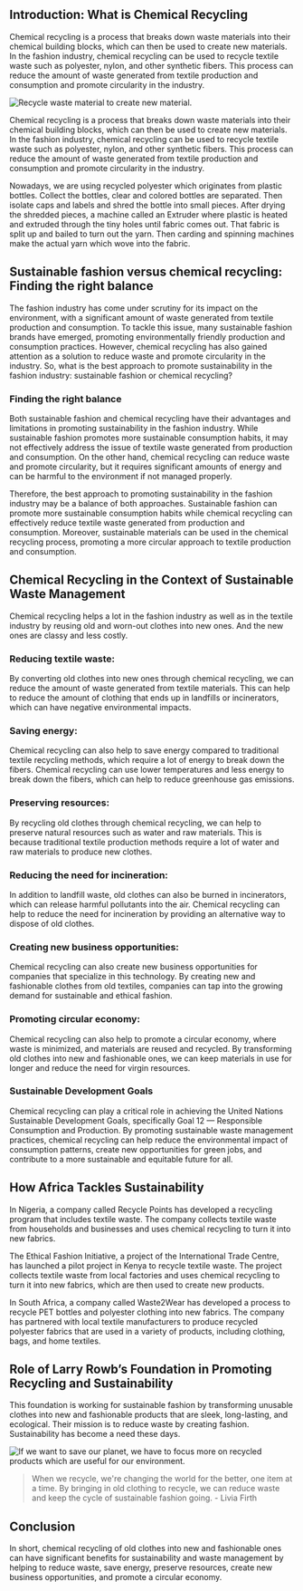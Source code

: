 ## Introduction: What is Chemical Recycling

Chemical recycling is a process that breaks down waste materials into their chemical building blocks, which can then be used to create new materials. In the fashion industry, chemical recycling can be used to recycle textile waste such as polyester, nylon, and other synthetic fibers. This process can reduce the amount of waste generated from textile production and consumption and promote circularity in the industry.

![Recycle waste material to create new material.](https://iili.io/HhhS20Q.jpg)

Chemical recycling is a process that breaks down waste materials into their chemical building blocks, which can then be used to create new materials. In the fashion industry, chemical recycling can be used to recycle textile waste such as polyester, nylon, and other synthetic fibers. This process can reduce the amount of waste generated from textile production and consumption and promote circularity in the industry.

Nowadays, we are using recycled polyester which originates from plastic bottles. Collect the bottles, clear and colored bottles are separated. Then isolate caps and labels and shred the bottle into small pieces. After drying the shredded pieces, a machine called an Extruder where plastic is heated and extruded through the tiny holes until fabric comes out. That fabric is split up and bailed to turn out the yarn. Then carding and spinning machines make the actual yarn which wove into the fabric.

## Sustainable fashion versus chemical recycling: Finding the right balance

The fashion industry has come under scrutiny for its impact on the environment, with a significant amount of waste generated from textile production and consumption. To tackle this issue, many sustainable fashion brands have emerged, promoting environmentally friendly production and consumption practices. However, chemical recycling has also gained attention as a solution to reduce waste and promote circularity in the industry. So, what is the best approach to promote sustainability in the fashion industry: sustainable fashion or chemical recycling?

### Finding the right balance

Both sustainable fashion and chemical recycling have their advantages and limitations in promoting sustainability in the fashion industry. While sustainable fashion promotes more sustainable consumption habits, it may not effectively address the issue of textile waste generated from production and consumption. On the other hand, chemical recycling can reduce waste and promote circularity, but it requires significant amounts of energy and can be harmful to the environment if not managed properly.

Therefore, the best approach to promoting sustainability in the fashion industry may be a balance of both approaches. Sustainable fashion can promote more sustainable consumption habits while chemical recycling can effectively reduce textile waste generated from production and consumption. Moreover, sustainable materials can be used in the chemical recycling process, promoting a more circular approach to textile production and consumption.

## Chemical Recycling in the Context of Sustainable Waste Management

Chemical recycling helps a lot in the fashion industry as well as in the textile industry by reusing old and worn-out clothes into new ones. And the new ones are classy and less costly.

### Reducing textile waste:

By converting old clothes into new ones through chemical recycling, we can reduce the amount of waste generated from textile materials. This can help to reduce the amount of clothing that ends up in landfills or incinerators, which can have negative environmental impacts.

### Saving energy:

Chemical recycling can also help to save energy compared to traditional textile recycling methods, which require a lot of energy to break down the fibers. Chemical recycling can use lower temperatures and less energy to break down the fibers, which can help to reduce greenhouse gas emissions.

### Preserving resources:

By recycling old clothes through chemical recycling, we can help to preserve natural resources such as water and raw materials. This is because traditional textile production methods require a lot of water and raw materials to produce new clothes.

### Reducing the need for incineration:

In addition to landfill waste, old clothes can also be burned in incinerators, which can release harmful pollutants into the air. Chemical recycling can help to reduce the need for incineration by providing an alternative way to dispose of old clothes.

### Creating new business opportunities:

Chemical recycling can also create new business opportunities for companies that specialize in this technology. By creating new and fashionable clothes from old textiles, companies can tap into the growing demand for sustainable and ethical fashion.

### Promoting circular economy:

Chemical recycling can also help to promote a circular economy, where waste is minimized, and materials are reused and recycled. By transforming old clothes into new and fashionable ones, we can keep materials in use for longer and reduce the need for virgin resources.

### Sustainable Development Goals

Chemical recycling can play a critical role in achieving the United Nations Sustainable Development Goals, specifically Goal 12 — Responsible Consumption and Production. By promoting sustainable waste management practices, chemical recycling can help reduce the environmental impact of consumption patterns, create new opportunities for green jobs, and contribute to a more sustainable and equitable future for all.

## How Africa Tackles Sustainability

In Nigeria, a company called Recycle Points has developed a recycling program that includes textile waste. The company collects textile waste from households and businesses and uses chemical recycling to turn it into new fabrics.

The Ethical Fashion Initiative, a project of the International Trade Centre, has launched a pilot project in Kenya to recycle textile waste. The project collects textile waste from local factories and uses chemical recycling to turn it into new fabrics, which are then used to create new products.

In South Africa, a company called Waste2Wear has developed a process to recycle PET bottles and polyester clothing into new fabrics. The company has partnered with local textile manufacturers to produce recycled polyester fabrics that are used in a variety of products, including clothing, bags, and home textiles.

## Role of Larry Rowb’s Foundation in Promoting Recycling and Sustainability

This foundation is working for sustainable fashion by transforming unusable clothes into new and fashionable products that are sleek, long-lasting, and ecological. Their mission is to reduce waste by creating fashion. Sustainability has become a need these days.

![If we want to save our planet, we have to focus more on recycled products which are useful for our environment.](https://iili.io/HhjpP3B.jpg)

> When we recycle, we're changing the world for the better, one item at a time. By bringing in old clothing to recycle, we can reduce waste and keep the cycle of sustainable fashion going. - Livia Firth

## Conclusion

In short, chemical recycling of old clothes into new and fashionable ones can have significant benefits for sustainability and waste management by helping to reduce waste, save energy, preserve resources, create new business opportunities, and promote a circular economy.
